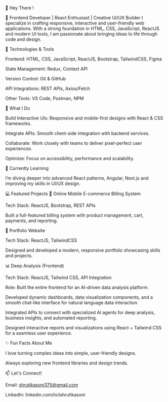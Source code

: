 👋 Hey There !

🌟 Frontend Developer | React Enthusiast | Creative UI/UX Builder
I specialize in crafting responsive, interactive and user-friendly web applications. With a strong foundation in HTML, CSS, JavaScript, ReactJS and modern UI tools, I am passionate about bringing ideas to life through code and design.

🔧 Technologies & Tools

Frontend: HTML, CSS, JavaScript, ReactJS, Bootstrap, TailwindCSS, Figma

State Management: Redux, Context API

Version Control: Git & GitHub

API Integrations: REST APIs, Axios/Fetch

Other Tools: VS Code, Postman, NPM

🚀 What I Do

Build Interactive UIs: Responsive and mobile-first designs with React & CSS frameworks.

Integrate APIs: Smooth client-side integration with backend services.

Collaborate: Work closely with teams to deliver pixel-perfect user experiences.

Optimize: Focus on accessibility, performance and scalability.

🌱 Currently Learning

I’m diving deeper into advanced React patterns, Angular, Next.js and improving my skills in UI/UX design.

💻 Featured Projects
📱 Online Mobile E-commerce Billing System

Tech Stack: ReactJS, Bootstrap, REST APIs

Built a full-featured billing system with product management, cart, payments, and reporting.

🧾 Portfolio Website

Tech Stack: ReactJS, TailwindCSS

Designed and developed a modern, responsive portfolio showcasing skills and projects.

📊 Deep Analysis (Frontend)

Tech Stack: ReactJS, Tailwind CSS, API Integration

Role: Built the entire frontend for an AI-driven data analysis platform.

Developed dynamic dashboards, data visualization components, and a smooth chat-like interface for natural language data interaction.

Integrated APIs to connect with specialized AI agents for deep analysis, business insights, and automated reporting.

Designed interactive reports and visualizations using React + Tailwind CSS for a seamless user experience.

✨ Fun Facts About Me

I love turning complex ideas into simple, user-friendly designs.

Always exploring new frontend libraries and design trends.

📫 Let's Connect!

Email: shrutikasoni375@gmail.com

LinkedIn: linkedin.com/in/ishrutikasoni
